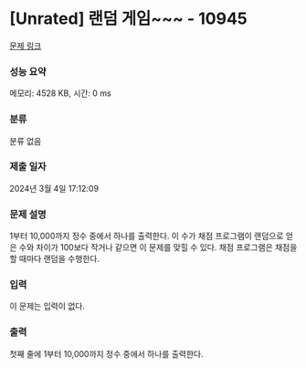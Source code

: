# [Unrated] 랜덤 게임~~~ - 10945 

[문제 링크](https://www.acmicpc.net/problem/10945) 

### 성능 요약

메모리: 4528 KB, 시간: 0 ms

### 분류

분류 없음

### 제출 일자

2024년 3월 4일 17:12:09

### 문제 설명

<p>1부터 10,000까지 정수 중에서 하나를 출력한다. 이 수가 채점 프로그램이 랜덤으로 얻은 수와 차이가 100보다 작거나 같으면 이 문제를 맞힐 수 있다. 채점 프로그램은 채점을 할 때마다 랜덤을 수행한다.</p>

### 입력 

 <p>이 문제는 입력이 없다.</p>

### 출력 

 <p>첫째 줄에 1부터 10,000까지 정수 중에서 하나를 출력한다.</p>

